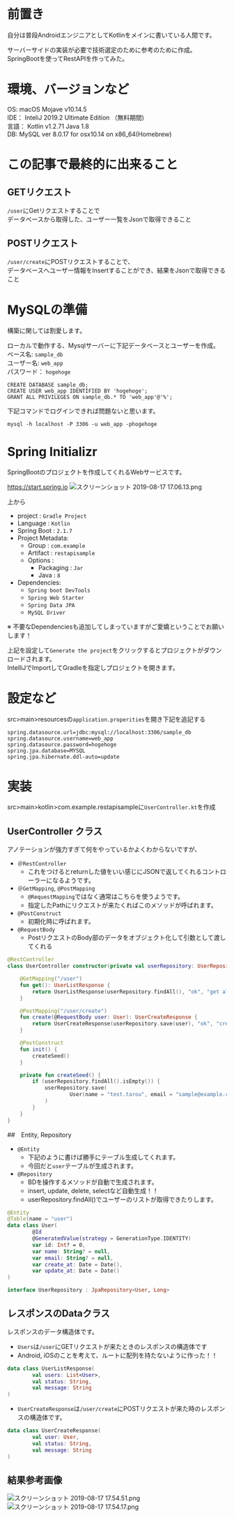 # 前置き
自分は普段AndroidエンジニアとしてKotlinをメインに書いている人間です。

サーバーサイドの実装が必要で技術選定のために参考のために作成。  
SpringBootを使ってRestAPIを作ってみた。

# 環境、バージョンなど
OS: macOS Mojave v10.14.5  
IDE： InteliJ 2019.2 Ultimate Edition （無料期間)  
言語： Kotlin v1.2.71 Java 1.8  
DB: MySQL ver 8.0.17 for osx10.14 on x86_64(Homebrew)  

# この記事で最終的に出来ること
## GETリクエスト
`/user`にGetリクエストすることで  
データベースから取得した、ユーザー一覧をJsonで取得できること

## POSTリクエスト
`/user/create`にPOSTリクエストすることで、  
データベースへユーザー情報をInsertすることができ、結果をJsonで取得できること

# MySQLの準備
構築に関しては割愛します。

ローカルで動作する、Mysqlサーバーに下記データベースとユーザーを作成。  
ベース名: `sample_db`  
ユーザー名: `web_app`  
パスワード： `hogehoge`  

```
CREATE DATABASE sample_db;
CREATE USER web_app IDENTIFIED BY 'hogehoge';
GRANT ALL PRIVILEGES ON sample_db.* TO 'web_app'@'%';
```

下記コマンドでログインできれば問題ないと思います。

```
mysql -h localhost -P 3306 -u web_app -phogehoge
```

# Spring Initializr
SpringBootのプロジェクトを作成してくれるWebサービスです。

https://start.spring.io
![スクリーンショット 2019-08-17 17.06.13.png](https://qiita-image-store.s3.ap-northeast-1.amazonaws.com/0/106405/a866649e-7e66-1390-6f6a-90058b464fcb.png)

上から

- project : `Gradle Project`
- Language : `Kotlin`
- Spring Boot : `2.1.7`
- Project Metadata: 
    - Group : `com.example`
    - Artifact : `restapisample`
    - Options :
        - Packaging : `Jar`
        - Java : `8`
- Dependencies:
    -  `Spring boot DevTools`
    -  `Spring Web Starter`
    -  `Spring Data JPA`
    -  `MySQL Driver`

※ 不要なDependenciesも追加してしまっていますがご愛嬌ということでお願いします！

上記を設定して`Generate the project`をクリックするとプロジェクトがダウンロードされます。  
IntelliJでImportしてGradleを指定しプロジェクトを開きます。

# 設定など
src>main>resourcesの`application.properities`を開き下記を追記する

```
spring.datasource.url=jdbc:mysql://localhost:3306/sample_db
spring.datasource.username=web_app
spring.datasource.password=hogehoge
spring.jpa.database=MYSQL
spring.jpa.hibernate.ddl-auto=update
```

# 実装
src>main>kotlin>com.example.restapisampleに`UserController.kt`を作成

## UserController クラス
アノテーションが強力すぎて何をやっているかよくわからないですが、

- `＠RestController`
    - これをつけるとreturnした値をいい感じにJSONで返してくれるコントローラーになるようです。
- `＠GetMapping`, `@PostMapping`
    - `@RequestMapping`ではなく通常はこちらを使うようです。 
    - 指定したPathにリクエストが来たくればこのメソッドが呼ばれます。
- `@PostConstruct`
    - 初期化時に呼ばれます。
- `@RequestBody`
    - PostリクエストのBody部のデータをオブジェクト化して引数として渡してくれる

```kotlin
@RestController
class UserController constructor(private val userRepository: UserRepository) {

    @GetMapping("/user")
    fun get(): UserListResponse {
        return UserListResponse(userRepository.findAll(), "ok", "get all user.")
    }

    @PostMapping("/user/create")
    fun create(@RequestBody user: User): UserCreateResponse {
        return UserCreateResponse(userRepository.save(user), "ok", "create user success!!")
    }

    @PostConstruct
    fun init() {
        createSeed()
    }

    private fun createSeed() {
        if (userRepository.findAll().isEmpty()) {
            userRepository.save(
                    User(name = "test.tarou", email = "sample@example.com")
            )
        }
    }
}
```

##　Entity, Repository

- `@Entity`
    - 下記のように書けば勝手にテーブル生成してくれます。
    - 今回だと`user`テーブルが生成されます。
- `@Repository`
    - BDを操作するメソッドが自動で生成されます。
    - insert, update, delete, selectなど自動生成！！
    - userRepository.findAll()でユーザーのリストが取得できたりします。


```kotlin
@Entity
@Table(name = "user")
data class User(
        @Id
        @GeneratedValue(strategy = GenerationType.IDENTITY)
        var id: Int? = 0,
        var name: String? = null,
        var email: String? = null,
        var create_at: Date = Date(),
        var update_at: Date = Date()
)

interface UserRepository : JpaRepository<User, Long>
```

## レスポンスのDataクラス
レスポンスのデータ構造体です。

- `Users`は`/user`にGETリクエストが来たときのレスポンスの構造体です
- Android, iOSのことを考えて、ルートに配列を持たないように作った！！

```Kotlin
data class UserListResponse(
        val users: List<User>,
        val status: String,
        val message: String
)
```

- `UserCreateResponse`は`/user/create`にPOSTリクエストが来た時のレスポンスの構造体です。

```kotlin
data class UserCreateResponse(
        val user: User,
        val status: String,
        val message: String
)
```

## 結果参考画像
![スクリーンショット 2019-08-17 17.54.51.png](https://qiita-image-store.s3.ap-northeast-1.amazonaws.com/0/106405/e0310e51-dcfc-9602-3589-d365090fe124.png)
![スクリーンショット 2019-08-17 17.54.17.png](https://qiita-image-store.s3.ap-northeast-1.amazonaws.com/0/106405/4e292c3b-23ee-3fbe-45cc-beb7f384187f.png)


